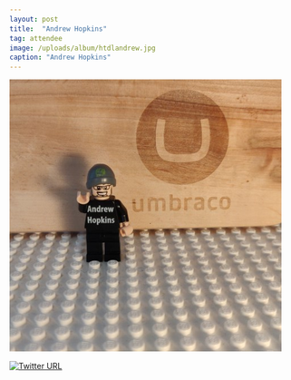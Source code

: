 ```yaml
---
layout: post
title:  "Andrew Hopkins"
tag: attendee
image: /uploads/album/htdlandrew.jpg
caption: "Andrew Hopkins"
---
```


![](/uploads/album/htdlandrew.jpg)


[![Twitter URL](https://img.shields.io/twitter/url/https/twitter.com/htdlandrew.svg?style=social&label=Follow%20%40htdlandrew)](https://twitter.com/htdlandrew)